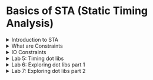 # Basics of STA (Static Timing Analysis)

<details>
<summary>Introduction to STA </summary>
<br>

##### Max Delay Constraint
![image](https://github.com/user-attachments/assets/8aa430b2-ce66-4d64-9ed0-eb3a897e0372)

##### Min Delay Constraint

![image](https://github.com/user-attachments/assets/a15699c2-a3b9-420d-8195-69c3aa66cfc5)
![image](https://github.com/user-attachments/assets/1d050675-25e9-42d5-8bb3-ef61b85962dd)

##### Why Delay: Water Bucket Analogy
###### Example 1
![image](https://github.com/user-attachments/assets/f037b92f-3b0f-427e-b35e-8eafe105b42f)

+ Delay is a function of Inflow
+ Inflow of water ----> Inflow of current
+ Therefore Faster current source is having less delay

###### Example 2
Delay = function (load capacitance)

![image](https://github.com/user-attachments/assets/b7844bee-5d1f-4e62-af7d-5270da7296b9)

#### Is delay of cell is constatnt?

###### Delay of gate = function (input transition, output load)

![image](https://github.com/user-attachments/assets/f7db544a-5136-42b7-a651-195aff60e360)

### Timing Arcs

#### Combinational Cell

+ Delay information from every input pin to every output pin which it can control is present in timing arcs
+ Example
![image](https://github.com/user-attachments/assets/0918f0f6-9d08-4c3a-b5b0-e71a6b485a74)

#### Sequential Cell [D flip-flop, D latch]

![image](https://github.com/user-attachments/assets/2476ba4f-85bb-45bf-9a55-b4fa435cbed5)

![image](https://github.com/user-attachments/assets/9780917c-2140-4326-ae93-3ebc5e54675b)

![image](https://github.com/user-attachments/assets/2951cb01-67ca-49c6-8e0d-9b24cd9e20f3)

</details>

<details>
<summary>What are Constraints </summary>
<br>

#### What are timing paths and how it affects design?

###### Example
![image](https://github.com/user-attachments/assets/562cc8c4-3298-408c-9b63-7433c5b74097)

###### Start and End points of timing paths

![image](https://github.com/user-attachments/assets/b78223ce-93cb-44ae-a385-79c638b52fef)

##### Timing Paths Summary

![image](https://github.com/user-attachments/assets/e4d68547-4f3e-4d92-8ea3-8735dc7582af)


#### Constrainig the Design- Why Constraints?

##### Example 1
![image](https://github.com/user-attachments/assets/2308f304-3aa5-45f3-82e7-ff566530c558)

###### Example 2

![image](https://github.com/user-attachments/assets/d42e3127-eece-41f8-a625-e3aa6d1eaa52)


</details>

<details>
<summary>IO Constraints </summary>
<br>

##### Is IO Delay Modelling Sufficient?

![image](https://github.com/user-attachments/assets/d6399d90-606d-41f3-a195-fc4f21ba9b49)

![image](https://github.com/user-attachments/assets/38425de3-8995-4315-96ab-78a8a089e121)

+ Note: 70:30 rule that is 70% (External Delay) and 30% (Internal Delay)

### Summary
![image](https://github.com/user-attachments/assets/8dfd992f-f574-406f-9dcc-478ce064b410)


</details>

<details>
<summary>Lab 5: Timing dot libs </summary>
<br>

## Details about sky130_fd_sc_hd__tt_025c_1v80.lib

#### Max capacitance limit in lib is 1.5 pF because of the following reasons

![image](https://github.com/user-attachments/assets/5da1668e-06e3-40dc-ba38-80d48eec72bf)

#### Delay Model: Look up table

![image](https://github.com/user-attachments/assets/d3902f10-8156-439a-9d24-dbc8e1527712)

* similarly power consumed by the cell is alo LUT (look up table)
* .lib has information about power pins
* max transistion allowed per pin
* For every pin direction is mentioned
* clok pin attribute is true for flops
* functionality is mentioned
* The tool uses unateness information to propagate the transistion
  ![image](https://github.com/user-attachments/assets/44f3bb67-8bf4-4a80-8468-ab4cd9b68db6)


</details>


<details>
<summary>Lab 6: Exploring dot libs part 1 </summary>
<br>

## Sequential timing arcs
* CLK_N pin means active low clock and its attribute is 'TRUE' means it is clock
* for D pin clock attribute is 'FALSE'
![image](https://github.com/user-attachments/assets/eac8a866-2088-4f96-a5fe-370f3ebed833)
* CLK_N is non_unate because Q may be rising or falling depending on the clock.
![image](https://github.com/user-attachments/assets/7dd14784-fe4d-4156-9429-2d17fc15d1f4)

* echo $target_library
* command to look for library cells: get_lib_cells * -filter "is_sequential == true "
* get_lib_cells */* -filter "is_sequential == true"
![image](https://github.com/user-attachments/assets/451af0b3-3347-47c4-bd44-054f2d2ae3d8)

  
</details>


<details>
<summary>Lab 7: Exploring dot libs part 2 </summary>
<br>

* list_lib shows the library that is already loaded
![image](https://github.com/user-attachments/assets/81b12b70-ffd0-4555-83ae-bc7b9a9a0c4a)

* command to see the AND gates available in library: get_lib_cells */*and*

![image](https://github.com/user-attachments/assets/165c933d-f728-461f-8a51-1be5f839e19a)

## To display the cells one by one
* foreach_in_collection my_lib_cell [get_lib_cells */*and*] { 
set my_lib_cell_name [get_object_name $my_lib_cell]; echo $my_lib_cell_name; 
}
![image](https://github.com/user-attachments/assets/cea88f16-8db8-4677-a5bc-aa91c1523a67)

* To see what are all the pins in particular cell: get_lib_pins sky130_fd_sc_hd__tt_025C_1v80/sky130_fd_sc_hd__and2_0/*
![image](https://github.com/user-attachments/assets/b73cedec-36f7-4812-8b78-48d9000baeff)

* Script to display the direction of pin
* foreach_in_collection my_pins [get_lib_pins sky130_fd_sc_hd__tt_025C_1v80/sky130_fd_sc_hd__and2_0/*] {
  set my_pin_name [get_object_name $my_pins];
  set pin_dir [get_lib_attribute $my_pin_name direction];
  echo $my_pin_name $pin_dir
  }
![image](https://github.com/user-attachments/assets/c686c1aa-f28d-4333-8839-a17f0bb19993)

*command to check the functionality: get_lib_attribute sky130_fd_sc_hd__tt_025C_1v80/sky130_fd_sc_hd__and2_0/X function

![image](https://github.com/user-attachments/assets/46d5a09d-6d3e-4b92-be8c-214202f6bc14)
* Similarly we can check for nand gate
![image](https://github.com/user-attachments/assets/81ec3e9c-4041-445e-92ae-e6481a5397d3)

* get_lib_pins sky130_fd_sc_hd__tt_025C_1v80/sky130_fd_sc_hd__nand4_1/*
* foreach_in_collection my_pins [get_lib_pins sky130_fd_sc_hd__tt_025C_1v80/sky130_fd_sc_hd__nand4_1/*] {
  set my_pin_name [get_object_name $my_pins];
  set pin_dir [get_lib_attribute $my_pin_name direction];
  echo $my_pin_name $pin_dir
  }

  ![image](https://github.com/user-attachments/assets/84e1e8ca-bacb-49ba-b924-1b958c486960)

## Let see what is sky130_fd_sc_hd__tt_025C_1v80/sky130_fd_sc_hd__and2b_1
* get_lib_pins sky130_fd_sc_hd__tt_025C_1v80/sky130_fd_sc_hd__and2b_1/*
* foreach_in_collection my_pins [get_lib_pins sky130_fd_sc_hd__tt_025C_1v80/sky130_fd_sc_hd__and2b_1/*] {
  set my_pin_name [get_object_name $my_pins];
  set pin_dir [get_lib_attribute $my_pin_name direction];
  echo $my_pin_name $pin_dir
  }
* get_lib_attribute sky130_fd_sc_hd__tt_025C_1v80/sky130_fd_sc_hd__and2b_1/X function
  
![image](https://github.com/user-attachments/assets/7bde1731-9d0d-424c-84c2-61a5b16b5b8a)

  
</details>

